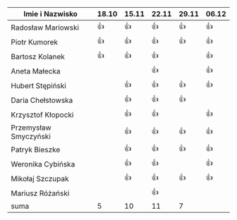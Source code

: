 Imie i Nazwisko  | 18.10 | 15.11 |22.11| 29.11 | 06.12 | 
---------------- | ----- | ----- |-----| ----- | ----- |
Radosław Mariowski | :+1: | :+1: |:+1:| :+1:| :+1: |
Piotr Kumorek	 | :+1:	| :+1: | :+1: | :+1: | :+1: |
Bartosz Kolanek	 | :+1:	| :+1: |:+1:| | :+1: |
Aneta Małecka	 | 	|  |:+1:| | :+1: |
Hubert Stępiński |      |:+1:| :+1:|:+1:|:+1:  | 
Daria Chełstowska |        | :+1: |:+1:| :+1: | |
Krzysztof Kłopocki |      | :+1: | :+1: | | :+1: |
Przemysław Smyczyński |      | :+1: |:+1:| :+1: | :+1: |
Patryk Bieszke |      | :+1: |:+1:| :+1: | :+1: |
Weronika Cybińska |     | :+1: | :+1: | | :+1: |
Mikołaj Szczupak  |     | :+1: | :+1: | :+1: | :+1: |
Mariusz Różański |     |      | :+1: |  | |
suma             | 5   | 10 | 11 | 7 |  |
